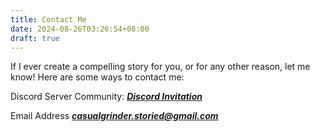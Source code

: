 ```yaml
---
title: Contact Me
date: 2024-08-26T03:26:54+08:00
draft: true
---
```


If I ever create a compelling story for you, or for any other reason, let me know! Here are some ways to contact me:

Discord Server Community: 
***[Discord Invitation](https://discord.gg/Sf7HVPBdfx)***


Email Address
***casualgrinder.storied@gmail.com***
